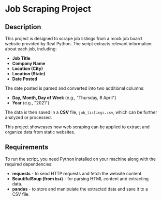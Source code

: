 # Job Scraping Project

## Description

This project is designed to scrape job listings from a mock job board website provided by Real Python. The script extracts relevant information about each job, including:

- **Job Title**
- **Company Name**
- **Location (City)**
- **Location (State)**
- **Date Posted**

The date posted is parsed and converted into two additional columns:

- **Day, Month, Day of Week** (e.g., "Thursday, 8 April")
- **Year** (e.g., "2021")

The data is then saved in a **CSV** file, `job_listings.csv`, which can be further analyzed or processed.

This project showcases how web scraping can be applied to extract and organize data from static websites.

## Requirements

To run the script, you need Python installed on your machine along with the required dependencies:

- **requests** - to send HTTP requests and fetch the website content.
- **BeautifulSoup (from `bs4`)** - for parsing HTML content and extracting data.
- **pandas** - to store and manipulate the extracted data and save it to a CSV file.
